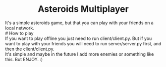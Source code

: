 <h1 align=center>Asteroids Multiplayer</h1>
It's a simple asteroids game, but that you can play with your friends on a local network.<br/>
# How to play <br/>
If you want to play offline you just need to run client/client.py. But if you want to play with your friends you will need to run server/server.py first, and then the client/client.py.<br/>
It's simple and maybe in the future I add more enemies or something like this. But ENJOY. :)
